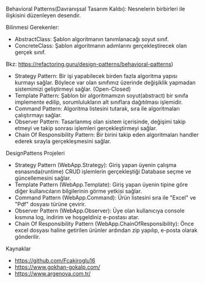 Behavioral Patterns(Davranışsal Tasarım Kalıbı): Nesnelerin birbirleri ile ilişkisini düzenleyen desendir.

Bilinmesi Gerekenler:
- AbstractClass: Şablon algoritmanın tanımlanacağı soyut sınıf.
- ConcreteClass: Şablon algoritmanın adımlarını gerçekleştirecek olan gerçek sınıf.

Bkz: https://refactoring.guru/design-patterns/behavioral-patterns)

- Strategy Pattern: Bir işi yapabilecek birden fazla algoritma yapısı kurmayı sağlar. Böylece var olan sınıfımız üzerinde değişiklik yapmadan sistemimizi geliştirmeyi sağlar. (Open-Closed)
- Template Pattern: Şablon bir algoritmamızın soyut(abstract) bir sınıfa implemente edilip, sorumlulukların alt sınıflara dağıtılması işlemidir.
- Command Pattern: Algoritma listesini tutarak, sıra ile algoritmaları çalıştırmayı sağlar.
- Observer Pattern: Tasarlanmış olan sistem içerisinde, değişimi takip etmeyi ve takip sonrası işlemleri gerçekleştirmeyi sağlar.
- Chain Of Responsibility Pattern: Bir birini takip eden algoritmaları handler ederek sırayla gerçekleşmesini sağlar.

DesignPattens Projeleri
- Strategy Pattern (WebApp.Strategy): Giriş yapan üyenin çalışma esnasında(runtime) CRUD işlemlerin gerçekleştiği Database seçme ve güncellemesini sağlar.
- Template Pattern (WebApp.Template): Giriş yapan üyenin tipine göre diğer kullanıcıların bilgilerinin görme yetkisi sağlar.
- Command Pattern (WebApp.Command): Ürün listesini sıra ile "Excel" ve "Pdf" dosyası türüne çevirir.
- Observer Pattern (WebApp.Observer): Üye olan kullanıcıya console kısmına log, indirim ve hoşgeldiniz e-postası atar.
- Chain Of Responsibility Pattern (WebApp.ChainOfResponsibility): Önce excel dosyası haline getirilen ürünler ardından zip yapılıp, e-posta olarak gönderilir.


Kaynaklar
- https://github.com/Fcakiroglu16
- https://www.gokhan-gokalp.com/
- https://www.argenova.com.tr/
